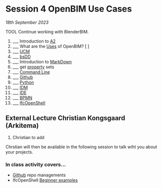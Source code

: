 # Session 4 OpenBIM Use Cases

*18th September 2023*

TOOL Continue working with BlenderBIM.
1. ___ Introduction to [A2](/41934/Assignments/A2)
1. ___ What are the [Uses](/41934/Uses) of OpenBIM? [ ]
1. ___ [UCM](/41934/Concepts/UCM)
1. ___ [bsDD](/41934/Concepts/bsDD)
1. ___ Introduction to [MarkDown](/41934/Concepts/MarkDown)
1. ___ get [property](/41934/Concepts/Properties) sets
1. ___ [Command Line](/41934/Concepts/CommandLine)
1. ___ [Github](/41934/Concepts/Github)
1. ___ [Python](/41934/Concepts/Python)
1. ___ [IDM](/41934/Concepts/IDM)
1. ___ [IDE](/41934/Concepts/IDE)
1. ___ [BPMN](/41934/Concepts/BPMN)
1. ___ [IfcOpenShell](/41934/Concepts/IfcOpenShell)

## External Lecture Christian Kongsgaard (Arkitema)
1. Christian to add

Chrstian will then be available in the following session to talk wiht you about your projects.

### In class activity covers...

* [Github] repo managements
* IfcOpenShell [Beginner examples](/41934/Examples/IfcOpenShell/Basic)


[Github]: /41934/Concepts/Github
